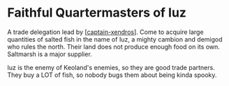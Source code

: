 # Faithful Quartermasters of Iuz

A trade delegation lead by [[captain-xendros]]. Come to acquire large quantities of salted fish in the name of Iuz, a mighty cambion and demigod who rules the north. Their land does not produce enough food on its own. Saltmarsh is a major supplier.

Iuz is the enemy of Keoland's enemies, so they are good trade partners. They buy a LOT of fish, so nobody bugs them about being kinda spooky.

[//begin]: # "Autogenerated link references for markdown compatibility"
[captain-xendros]: captain-xendros "Captain Xendros"
[//end]: # "Autogenerated link references"